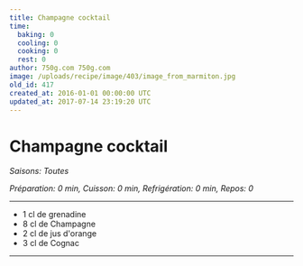 ```yaml
---
title: Champagne cocktail
time:
  baking: 0
  cooling: 0
  cooking: 0
  rest: 0
author: 750g.com 750g.com
image: /uploads/recipe/image/403/image_from_marmiton.jpg
old_id: 417
created_at: 2016-01-01 00:00:00 UTC
updated_at: 2017-07-14 23:19:20 UTC
---
```


# Champagne cocktail



*Saisons: Toutes*

*Préparation: 0 min, Cuisson: 0 min, Refrigération: 0 min, Repos: 0*

---

- 1 cl de grenadine
- 8 cl de Champagne
- 2 cl de jus d'orange
- 3 cl de Cognac

---


